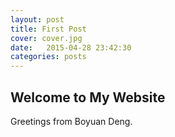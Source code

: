 ```yaml
---
layout: post
title: First Post
cover: cover.jpg
date:   2015-04-28 23:42:30
categories: posts
---
```


## Welcome to My Website

Greetings from Boyuan Deng.
